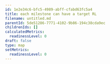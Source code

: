 ```yaml
---
id: 1e2e34c6-bfc5-4989-abff-cfabd63fc5a4
title: each milestone can have a target RL
filename: untitled.md
parentId: 5de51286-7771-4102-9b86-194c38cda9ec
childrenIds: []
calculatedMetrics:
  readinessLevel: 0
draft: false
type: map
setMetrics:
  readinessLevel: 0
---
```

